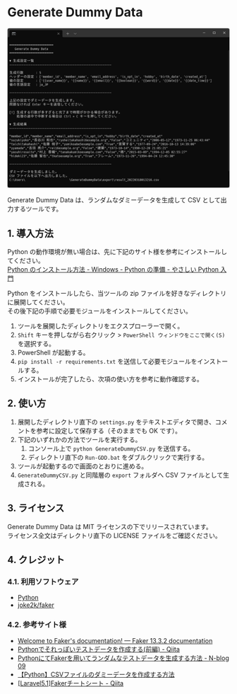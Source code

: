 <!-- omit in toc -->
# Generate Dummy Data

![kv](images/kv.jpg)

Generate Dummy Data は、ランダムなダミーデータを生成して CSV として出力するツールです。

## 1. 導入方法

Python の動作環境が無い場合は、先に下記のサイト様を参考にインストールしてください。  
[Python のインストール方法 - Windows - Python の準備 - やさしい Python 入門](https://python.softmoco.com/devenv/how-to-install-python-windows.php)

Python をインストールしたら、当ツールの zip ファイルを好きなディレクトリに展開してください。  
その後下記の手順で必要モジュールをインストールしてください。

1. ツールを展開したディレクトリをエクスプローラーで開く。
2. `Shift` キーを押しながら右クリック > `PowerShell ウィンドウをここで開く(S)` を選択する。
3. PowerShell が起動する。
4. `pip install -r requirements.txt` を送信して必要モジュールをインストールする。
5. インストールが完了したら、次項の使い方を参考に動作確認する。

## 2. 使い方

1. 展開したディレクトリ直下の `settings.py` をテキストエディタで開き、コメントを参考に設定して保存する（そのままでも OK です）。
2. 下記のいずれかの方法でツールを実行する。
   1. コンソール上で `python GenerateDummyCSV.py` を送信する。
   2. ディレクトリ直下の `Run-GDD.bat` をダブルクリックで実行する。
3. ツールが起動するので画面のとおりに進める。
4. `GenerateDummyCSV.py` と同階層の `export` フォルダへ CSV ファイルとして生成される。

## 3. ライセンス

Generate Dummy Data は MIT ライセンスの下でリリースされています。  
ライセンス全文はディレクトリ直下の LICENSE ファイルをご確認ください。

## 4. クレジット

### 4.1. 利用ソフトウェア

- [Python](https://www.python.org/)
- [joke2k/faker](https://github.com/joke2k/faker)

### 4.2. 参考サイト様

- [Welcome to Faker's documentation! — Faker 13.3.2 documentation](https://faker.readthedocs.io/en/master/index.html)
- [Pythonでそれっぽいテストデータを作成する(前編) - Qiita](https://qiita.com/nandymak/items/1ab36e3d5365e8ca2942)
- [PythonにてFakerを用いてランダムなテストデータを生成する方法 - N-blog 09](https://www.nblog09.com/w/2019/01/24/python-faker/)
- [【Python】CSVファイルのダミーデータを作成する方法](https://gist.github.com/kurozumi/4642d8a70440c57a2719c0e5c02013c5)
- [[Laravel5.1]Fakerチートシート - Qiita](https://qiita.com/tosite0345/items/1d47961947a6770053af)
